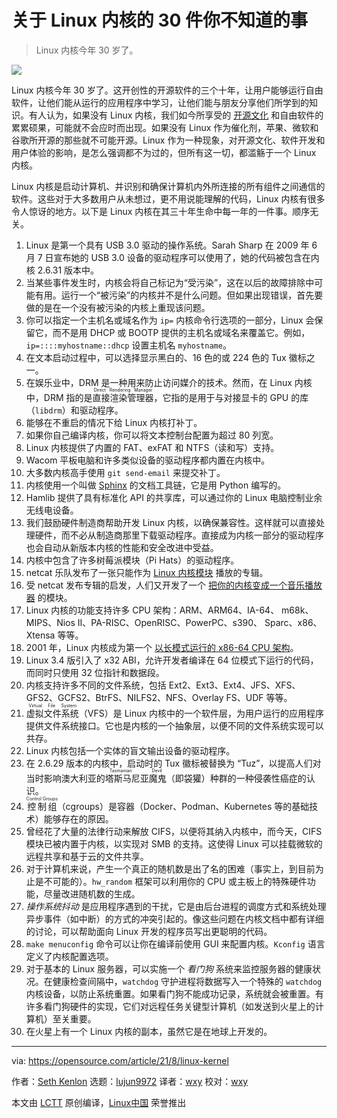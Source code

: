 [#]: subject: "30 things you didn't know about the Linux kernel"
[#]: via: "https://opensource.com/article/21/8/linux-kernel"
[#]: author: "Seth Kenlon https://opensource.com/users/seth"
[#]: collector: "lujun9972"
[#]: translator: "wxy"
[#]: reviewer: "wxy"
[#]: publisher: " "
[#]: url: " "

关于 Linux 内核的 30 件你不知道的事
======

> Linux 内核今年 30 岁了。

![](https://img.linux.net.cn/data/attachment/album/202108/27/150006o152rdghq0zqr02f.jpg)

Linux 内核今年 30 岁了。这开创性的开源软件的三个十年，让用户能够运行自由软件，让他们能从运行的应用程序中学习，让他们能与朋友分享他们所学到的知识。有人认为，如果没有 Linux 内核，我们如今所享受的 [开源文化][2] 和自由软件的累累硕果，可能就不会应时而出现。如果没有 Linux 作为催化剂，苹果、微软和谷歌所开源的那些就不可能开源。Linux 作为一种现象，对开源文化、软件开发和用户体验的影响，是怎么强调都不为过的，但所有这一切，都滥觞于一个 Linux 内核。

Linux 内核是启动计算机、并识别和确保计算机内外所连接的所有组件之间通信的软件。这些对于大多数用户从未想过，更不用说能理解的代码，Linux 内核有很多令人惊讶的地方。以下是 Linux 内核在其三十年生命中每一年的一件事。顺序无关。

  1. Linux 是第一个具有 USB 3.0 驱动的操作系统。Sarah Sharp 在 2009 年 6 月 7 日宣布她的 USB 3.0 设备的驱动程序可以使用了，她的代码被包含在内核 2.6.31 版本中。
  2. 当某些事件发生时，内核会将自己标记为“受污染”，这在以后的故障排除中可能有用。运行一个“被污染”的内核并不是什么问题。但如果出现错误，首先要做的是在一个没有被污染的内核上重现该问题。
  3. 你可以指定一个主机名或域名作为 `ip=` 内核命令行选项的一部分，Linux 会保留它，而不是用 DHCP 或 BOOTP 提供的主机名或域名来覆盖它。例如，`ip=::::myhostname::dhcp` 设置主机名 `myhostname`。
  4. 在文本启动过程中，可以选择显示黑白的、16 色的或 224 色的 Tux 徽标之一。
  5. 在娱乐业中，DRM 是一种用来防止访问媒介的技术。然而，在 Linux 内核中，DRM 指的是<ruby>直接渲染管理器<rt>Direct Rendering Manager</rt></ruby>，它指的是用于与对接显卡的 GPU 的库（`libdrm`）和驱动程序。
  6. 能够在不重启的情况下给 Linux 内核打补丁。
  7. 如果你自己编译内核，你可以将文本控制台配置为超过 80 列宽。
  8. Linux 内核提供了内置的 FAT、exFAT 和 NTFS（读和写）支持。
  9. Wacom 平板电脑和许多类似设备的驱动程序都内置在内核中。
  10. 大多数内核高手使用 `git send-email` 来提交补丁。
  11. 内核使用一个叫做 [Sphinx][3] 的文档工具链，它是用 Python 编写的。
  12. Hamlib 提供了具有标准化 API 的共享库，可以通过你的 Linux 电脑控制业余无线电设备。
  13. 我们鼓励硬件制造商帮助开发 Linux 内核，以确保兼容性。这样就可以直接处理硬件，而不必从制造商那里下载驱动程序。直接成为内核一部分的驱动程序也会自动从新版本内核的性能和安全改进中受益。
  14. 内核中包含了许多树莓派模块（Pi Hats）的驱动程序。
  15. netcat 乐队发布了一张只能作为 [Linux 内核模块][4] 播放的专辑。
  16. 受 netcat 发布专辑的启发，人们又开发了一个 [把你的内核变成一个音乐播放器][5] 的模块。
  17. Linux 内核的功能支持许多 CPU 架构：ARM、ARM64、IA-64、 m68k、MIPS、Nios II、PA-RISC、OpenRISC、PowerPC、s390、 Sparc、x86、Xtensa 等等。
  18. 2001 年，Linux 内核成为第一个 [以长模式运行的 x86-64 CPU 架构][6]。
  19. Linux 3.4 版引入了 x32 ABI，允许开发者编译在 64 位模式下运行的代码，而同时只使用 32 位指针和数据段。
  20. 内核支持许多不同的文件系统，包括 Ext2、Ext3、Ext4、JFS、XFS、GFS2、GCFS2、BtrFS、NILFS2、NFS、Overlay FS、UDF 等等。
  21. <ruby>虚拟文件系统<rt>Virtual File System</rt></ruby>（VFS）是 Linux 内核中的一个软件层，为用户运行的应用程序提供文件系统接口。它也是内核的一个抽象层，以便不同的文件系统实现可以共存。
  22. Linux 内核包括一个实体的盲文输出设备的驱动程序。
  23. 在 2.6.29 版本的内核中，启动时的 Tux 徽标被替换为 “Tuz”，以提高人们对当时影响澳大利亚的<ruby>塔斯马尼亚魔鬼<rt>Tasmanian Devil</rt></ruby>（即袋獾）种群的一种侵袭性癌症的认识。
  24. <ruby>控制组<rt>Control Groups</rt></ruby>（cgroups）是容器（Docker、Podman、Kubernetes 等的基础技术）能够存在的原因。
  25. 曾经花了大量的法律行动来解放 CIFS，以便将其纳入内核中，而今天，CIFS 模块已被内置于内核，以实现对 SMB 的支持。这使得 Linux 可以挂载微软的远程共享和基于云的文件共享。
  26. 对于计算机来说，产生一个真正的随机数是出了名的困难（事实上，到目前为止是不可能的）。`hw_random` 框架可以利用你的 CPU 或主板上的特殊硬件功能，尽量改进随机数的生成。
  27.  _操作系统抖动_ 是应用程序遇到的干扰，它是由后台进程的调度方式和系统处理异步事件（如中断）的方式的冲突引起的。像这些问题在内核文档中都有详细的讨论，可以帮助面向 Linux 开发的程序员写出更聪明的代码。
  28. `make menuconfig` 命令可以让你在编译前使用 GUI 来配置内核。`Kconfig` 语言定义了内核配置选项。
  29. 对于基本的 Linux 服务器，可以实施一个 _看门狗_ 系统来监控服务器的健康状况。在健康检查间隔中，`watchdog` 守护进程将数据写入一个特殊的 `watchdog` 内核设备，以防止系统重置。如果看门狗不能成功记录，系统就会被重置。有许多看门狗硬件的实现，它们对远程任务关键型计算机（如发送到火星上的计算机）至关重要。
  30. 在火星上有一个 Linux 内核的副本，虽然它是在地球上开发的。

--------------------------------------------------------------------------------

via: https://opensource.com/article/21/8/linux-kernel

作者：[Seth Kenlon][a]
选题：[lujun9972][b]
译者：[wxy](https://github.com/wxy)
校对：[wxy](https://github.com/wxy)

本文由 [LCTT](https://github.com/LCTT/TranslateProject) 原创编译，[Linux中国](https://linux.cn/) 荣誉推出

[a]: https://opensource.com/users/seth
[b]: https://github.com/lujun9972
[1]: https://opensource.com/sites/default/files/styles/image-full-size/public/kernel-30.png?itok=xmwX2pCQ (30 years)
[2]: https://opensource.com/article/18/1/creative-commons-real-world
[3]: https://opensource.com/article/19/11/document-python-sphinx
[4]: https://github.com/usrbinnc/netcat-cpi-kernel-module
[5]: https://github.com/FlaviaR/Netcat-Music-Kernel-Expansion
[6]: http://www.x86-64.org/pipermail/announce/2001-June/000020.html
